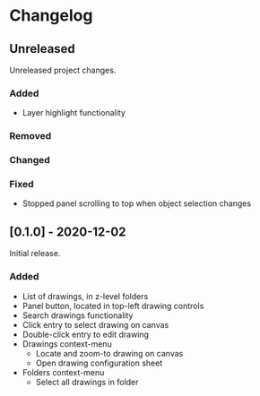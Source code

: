 # Changelog

## Unreleased

Unreleased project changes.

### Added
+ Layer highlight functionality

### Removed

### Changed

### Fixed
+ Stopped panel scrolling to top when object selection changes


## [0.1.0] - 2020-12-02

Initial release.

### Added
+ List of drawings, in z-level folders
+ Panel button, located in top-left drawing controls
+ Search drawings functionality
+ Click entry to select drawing on canvas
+ Double-click entry to edit drawing
+ Drawings context-menu
  - Locate and zoom-to drawing on canvas
  - Open drawing configuration sheet
+ Folders context-menu
  - Select all drawings in folder
